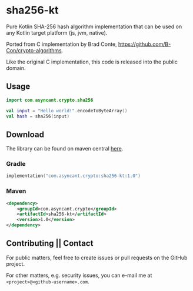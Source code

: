sha256-kt
=========

Pure Kotlin SHA-256 hash algorithm implementation that can be used on any Kotlin target platform (js, jvm, native).

Ported from C implementation by Brad Conte, <https://github.com/B-Con/crypto-algorithms>.

Like the original C implementation, this code is released into the public domain.

Usage
-----

```kotlin
import com.asyncant.crypto.sha256

val input = "Hello world!".encodeToByteArray()
val hash = sha256(input)
```

Download
--------

The library can be found on maven central [here](https://search.maven.org/artifact/com.asyncant.crypto/sha256-kt).

### Gradle

```kotlin
implementation("com.asyncant.crypto:sha256-kt:1.0")
```

### Maven

```xml
<dependency>
    <groupId>com.asyncant.crypto</groupId>
    <artifactId>sha256-kt</artifactId>
    <version>1.0</version>
</dependency>
```

Contributing || Contact
-----------------------

For public matters, feel free to create issues or pull requests on the GitHub project.

For other matters, e.g. security issues, you can e-mail me at `<project>@<github-username>.com`.
